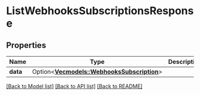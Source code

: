 # ListWebhooksSubscriptionsResponse

## Properties

Name | Type | Description | Notes
------------ | ------------- | ------------- | -------------
**data** | Option<[**Vec<models::WebhooksSubscription>**](WebhooksSubscription.md)> |  | [optional]

[[Back to Model list]](../README.md#documentation-for-models) [[Back to API list]](../README.md#documentation-for-api-endpoints) [[Back to README]](../README.md)


